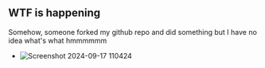 ## WTF is happening

Somehow, someone forked my github repo and did something but I have no idea what's what hmmmmmm 

- ![Screenshot 2024-09-17 110424](https://github.com/user-attachments/assets/707cef15-e0af-44bc-ae24-a36f79ee4570)
